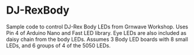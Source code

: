 # DJ-RexBody
Sample code to control DJ-Rex Body LEDs from Grnwave Workshop.
Uses Pin 4 of Arduino Nano and Fast LED library.
Eye LEDs are also included as daisy chain from the body LEDs.
Assumes 3 Body LED boards with 8 small LEDs, and 6 groups of 4 of the 5050 LEDs.
